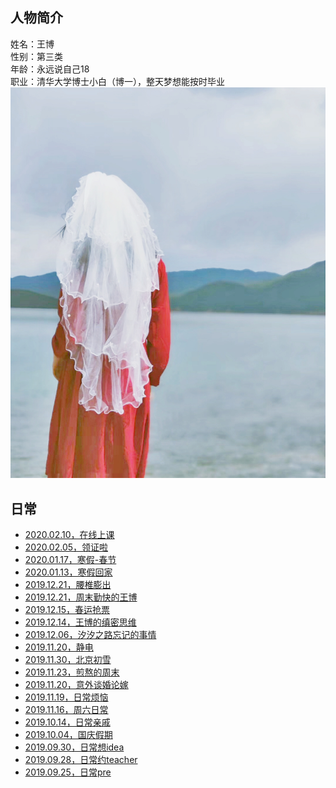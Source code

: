 人物简介
-----------
姓名：王博<br/>
性别：第三类<br/>
年龄：永远说自己18<br/>
职业：清华大学博士小白（博一），整天梦想能按时毕业<br/>
![头像](./portrait.jpg)<br/>

日常
------------
- [2020.02.10，在线上课](./dailylife/20200210在线上课/text)<br/>
- [2020.02.05，领证啦](./dailylife/20200205领证/text)<br/>
- [2020.01.17，寒假-春节](./dailylife/20200117寒假春节生活/text)<br/>
- [2020.01.13，寒假回家](./dailylife/20200113寒假回家/text)<br/>
- [2019.12.21，腰椎膨出](./dailylife/20191229王博的腰/text)<br/>
- [2019.12.21，周末勤快的王博](./dailylife/20191221周末勤快的王博/text)<br/>
- [2019.12.15，春运抢票](./dailylife/20191215抢春运火车票/text)<br/>
- [2019.12.14，王博的缜密思维](./dailylife/20191214王博的缜密思维/text)<br/>
- [2019.12.06，汐汐之路忘记的事情](./dailylife/20191206想不起来什么事情了/text)<br/>
- [2019.11.20，静电](./dailylife/20191201电/text)<br/>
- [2019.11.30，北京初雪](./dailylife/20191130北京初雪/text)<br/>
- [2019.11.23，煎熬的周末](./dailylife/20191123煎熬的周末/text)<br/>
- [2019.11.20，意外谈婚论嫁](./dailylife/20191120谈婚论嫁/text)<br/>
- [2019.11.19，日常烦恼](./dailylife/20191119日常烦恼/text)<br/>
- [2019.11.16，周六日常](./dailylife/20191116日常周六/text)<br/>
- [2019.10.14，日常亲戚](./dailylife/20191014日常亲戚/text)<br/>
- [2019.10.04，国庆假期](./dailylife/20191004国庆假期/text)<br/>
- [2019.09.30，日常想idea](./dailylife/20190930日常想idea/text)<br/>
- [2019.09.28，日常约teacher](./dailylife/20190928日常约teacher/text)<br/>
- [2019.09.25，日常pre](./dailylife/20190925日常pre/text)<br/>
